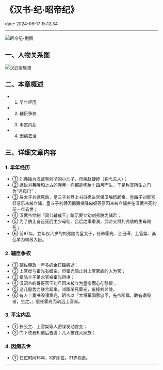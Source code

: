 # 《汉书·纪·昭帝纪》
date: 2024-06-17 15:12:34

---

![昭帝纪-例图](https://s21.ax1x.com/2024/06/17/pk0eYex.png)

## 一、人物关系图

![汉武帝族谱](https://s21.ax1x.com/2024/06/17/pk0ZbJe.png)

## 二、本章概述

- 1. 早年经历
- 2. 辅臣争权
- 3. 平定内乱
- 4. 因病去世

## 三、详细文章内容

### 1. 早年经历
- ① 刘弗陵为汉武帝刘彻的小儿子，母亲赵婕妤（钩弋夫人）；
- ② 据说刘弗陵和上古的尧帝一样都是怀胎十四月而生，于是称其所生之门为“尧母门”；
- ③ 戾太子刘据死后，皇三子刘旦上书自愿进宫保卫触怒武帝，皇四子刘胥喜好游乐未被立储，皇五子刘髆因舅舅投降匈奴等原因未被立储并在汉武帝死的前一年去世；
- ④ 汉武帝绘制『周公辅成王』暗示要立幼刘弗陵为储君；
- ⑤ 为了防止自己死后主少母壮、吕后之事重演，武帝又将刘弗陵的生母赐死；
- ⑥ 前87年，立年仅八岁的刘弗陵为皇太子，任命霍光、金日磾、上官桀、桑弘羊为辅政大臣。

### 2. 辅臣争权
- ① 辅佐朝政一年多的金日磾病逝；
- ② 上官桀与霍光有姻亲，但霍光阻止封上官家族的人为官；
- ③ 桑弘羊子弟求官被霍光所拒；
- ④ 汉昭帝的哥哥燕王刘旦因未被立为皇帝而心存怨恨；
- ⑤ 这几股势力联合起来，试图杀死霍光，废掉刘弗陵。
- ⑥ 有人上奏书毁谤霍光，昭帝以『大将军国家忠臣，先帝所属，敢有谮毁者，坐之。』信任霍光而疏远上官派。

### 3. 平定内乱
- ① 长公主、上官桀等人密谋发动宫变；
- ② 门下使者知道后告发；几人被诛灭家族；

### 4. 因病去世
- ① 在位时间13年，8岁即位，21岁病逝。

---

